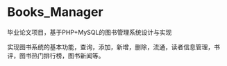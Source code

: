 # Books_Manager
毕业论文项目，基于PHP+MySQL的图书管理系统设计与实现

实现图书系统的基本功能，查询，添加，新增，删除，流通，读者信息管理，书评，图书热门排行榜，图书新闻等。
